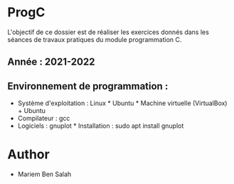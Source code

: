 # ProgC
L'objectif de ce dossier est de réaliser les exercices donnés dans les séances de travaux pratiques du module programmation C.
## Année : 2021-2022
## Environnement de programmation :
* Système d'exploitation : Linux
        * Ubuntu
        * Machine virtuelle (VirtualBox) + Ubuntu
* Compilateur : gcc
* Logiciels : gnuplot
       * Installation : sudo apt install gnuplot
# Author 
* Mariem Ben Salah
